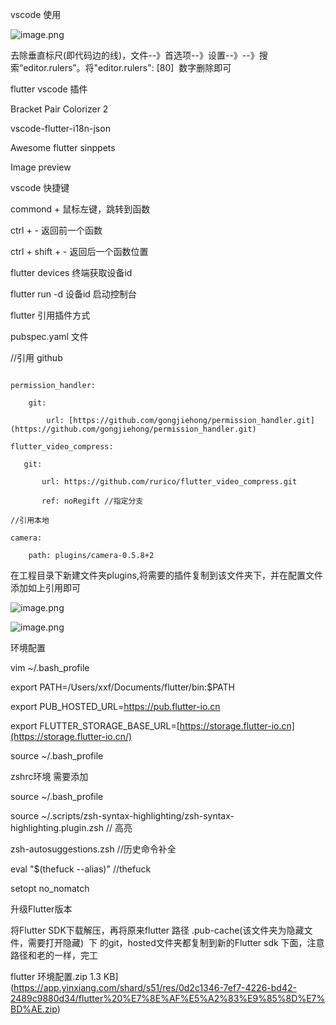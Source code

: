 vscode 使用

![image.png](https://upload-images.jianshu.io/upload_images/167849-c1bd112848b07a0f.png?imageMogr2/auto-orient/strip%7CimageView2/2/w/1240)


去除垂直标尺(即代码边的线)，文件--》首选项--》设置--》--》搜索“editor.rulers”。将"editor.rulers": [80]  数字删除即可

flutter vscode 插件

Bracket Pair Colorizer 2

vscode-flutter-i18n-json

Awesome flutter sinppets

Image preview

vscode 快捷键

commond + 鼠标左键，跳转到函数

ctrl + - 返回前一个函数

ctrl + shift + - 返回后一个函数位置

flutter devices 终端获取设备id

flutter run -d 设备id 启动控制台

flutter 引用插件方式

pubspec.yaml 文件

//引用 github
```

permission_handler:

    git:

        url: [https://github.com/gongjiehong/permission_handler.git](https://github.com/gongjiehong/permission_handler.git)

flutter_video_compress:

   git:

       url: https://github.com/rurico/flutter_video_compress.git

       ref: noRegift //指定分支

//引用本地

camera:

    path: plugins/camera-0.5.8+2
```

在工程目录下新建文件夹plugins,将需要的插件复制到该文件夹下，并在配置文件添加如上引用即可

![image.png](https://upload-images.jianshu.io/upload_images/167849-037d82f44dd933bf.png?imageMogr2/auto-orient/strip%7CimageView2/2/w/1240)


![image.png](https://upload-images.jianshu.io/upload_images/167849-7d0580a3f661766c.png?imageMogr2/auto-orient/strip%7CimageView2/2/w/1240)


环境配置

vim ~/.bash_profile

export PATH=/Users/xxf/Documents/flutter/bin:$PATH

export PUB_HOSTED_URL=https://pub.flutter-io.cn

export FLUTTER_STORAGE_BASE_URL=[https://storage.flutter-io.cn](https://storage.flutter-io.cn/)

source ~/.bash_profile

zshrc环境 需要添加

source ~/.bash_profile

source ~/.scripts/zsh-syntax-highlighting/zsh-syntax-highlighting.plugin.zsh // 高亮

zsh-autosuggestions.zsh //历史命令补全

eval "$(thefuck --alias)" //thefuck

setopt no_nomatch

升级Flutter版本

将Flutter SDK下载解压，再将原来flutter 路径 .pub-cache(该文件夹为隐藏文件，需要打开隐藏)  下 的git，hosted文件夹都复制到新的Flutter sdk 下面，注意路径和老的一样，完工

flutter 环境配置.zip
1.3 KB](https://app.yinxiang.com/shard/s51/res/0d2c1346-7ef7-4226-bd42-2489c9880d34/flutter%20%E7%8E%AF%E5%A2%83%E9%85%8D%E7%BD%AE.zip)
